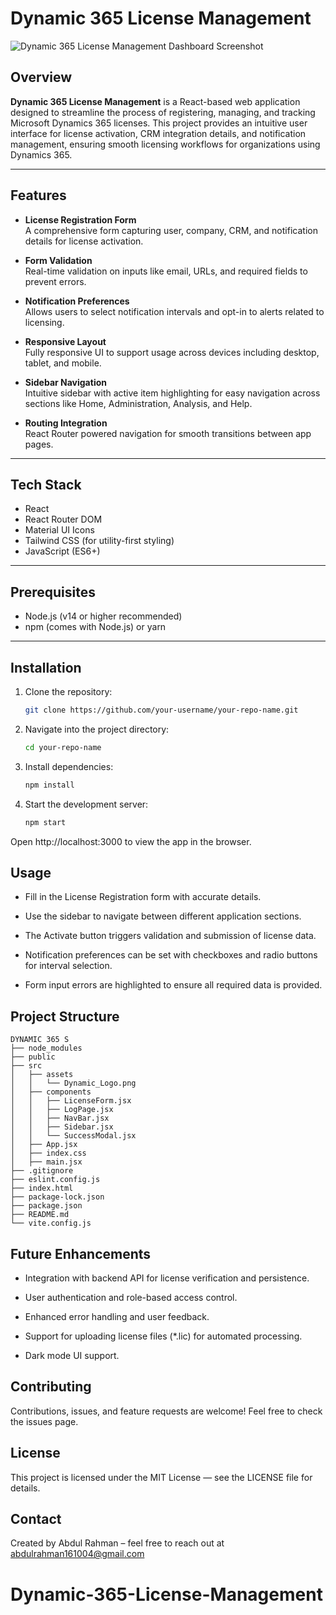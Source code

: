 
# Dynamic 365 License Management



![Dynamic 365 License Management Dashboard Screenshot](https://github.com/user-attachments/assets/f056ac00-98f2-4037-9280-7527c117c63f)


## Overview
**Dynamic 365 License Management**  is a React-based web application designed to streamline the process of registering, managing, and tracking Microsoft Dynamics 365 licenses. This project provides an intuitive user interface for license activation, CRM integration details, and notification management, ensuring smooth licensing workflows for organizations using Dynamics 365.

---

## Features

- **License Registration Form**  
  A comprehensive form capturing user, company, CRM, and notification details for license activation.

- **Form Validation**  
  Real-time validation on inputs like email, URLs, and required fields to prevent errors.

- **Notification Preferences**  
  Allows users to select notification intervals and opt-in to alerts related to licensing.

- **Responsive Layout**  
  Fully responsive UI to support usage across devices including desktop, tablet, and mobile.

- **Sidebar Navigation**  
  Intuitive sidebar with active item highlighting for easy navigation across sections like Home, Administration, Analysis, and Help.

- **Routing Integration**  
  React Router powered navigation for smooth transitions between app pages.

---

## Tech Stack

- React  
- React Router DOM  
- Material UI Icons  
- Tailwind CSS (for utility-first styling)  
- JavaScript (ES6+)  

---


## Prerequisites

- Node.js (v14 or higher recommended)  
- npm (comes with Node.js) or yarn


---

## Installation

1. Clone the repository:
   ```bash
   git clone https://github.com/your-username/your-repo-name.git

2. Navigate into the project directory:
   ```bash
   cd your-repo-name


3. Install dependencies:
   ```bash
   npm install

4. Start the development server:
   ```bash
   npm start


Open http://localhost:3000 to view the app in the browser.



## Usage
- Fill in the License Registration form with accurate details.

- Use the sidebar to navigate between different application sections.

- The Activate button triggers validation and submission of license data.

- Notification preferences can be set with checkboxes and radio buttons for interval selection.

- Form input errors are highlighted to ensure all required data is provided.


## Project Structure

```
DYNAMIC 365 S
├── node_modules
├── public
├── src
│   ├── assets
│   │   └── Dynamic_Logo.png
│   ├── components
│   │   ├── LicenseForm.jsx
│   │   ├── LogPage.jsx
│   │   ├── NavBar.jsx
│   │   ├── Sidebar.jsx
│   │   └── SuccessModal.jsx
│   ├── App.jsx
│   ├── index.css
│   ├── main.jsx
├── .gitignore
├── eslint.config.js
├── index.html
├── package-lock.json
├── package.json
├── README.md
└── vite.config.js
```



## Future Enhancements
- Integration with backend API for license verification and persistence.

- User authentication and role-based access control.

- Enhanced error handling and user feedback.

- Support for uploading license files (*.lic) for automated processing.

- Dark mode UI support.


## Contributing
Contributions, issues, and feature requests are welcome! Feel free to check the issues page.


## License
This project is licensed under the MIT License — see the LICENSE file for details.

## Contact
Created by Abdul Rahman – feel free to reach out at abdulrahman161004@gmail.com


   
# Dynamic-365-License-Management
